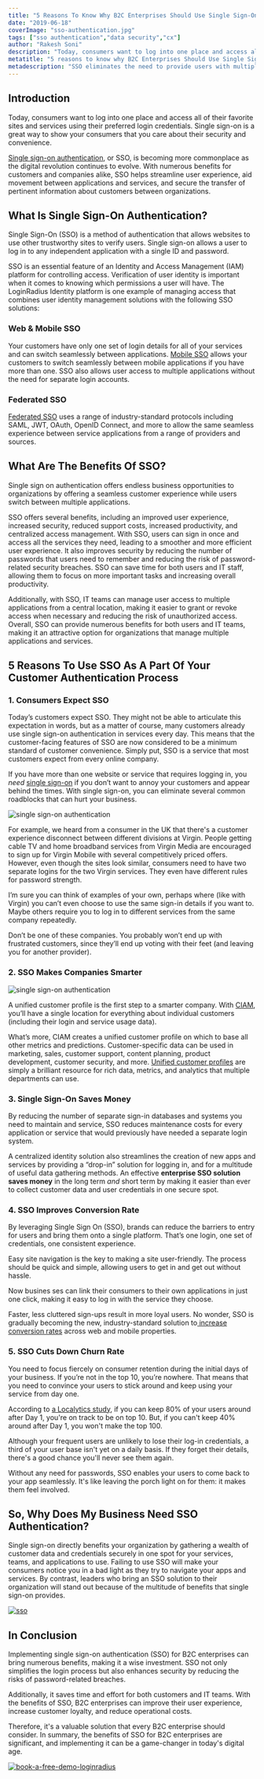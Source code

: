 ```yaml
---
title: "5 Reasons To Know Why B2C Enterprises Should Use Single Sign-On"
date: "2019-06-18"
coverImage: "sso-authentication.jpg"
tags: ["sso authentication","data security","cx"]
author: "Rakesh Soni" 
description: "Today, consumers want to log into one place and access all of their favorite sites and services using their preferred login credentials. Single sign-on is a great way to show your consumers that you care about their security and convenience."
metatitle: "5 reasons to know why B2C Enterprises Should Use Single Sign-On"
metadescription: "SSO eliminates the need to provide users with multiple login credentials. Learn five reasons why  B2C enterprises should use single sign-on authentication."
---
```

## Introduction

Today, consumers want to log into one place and access all of their favorite sites and services using their preferred login credentials. Single sign-on is a great way to show your consumers that you care about their security and convenience.

[Single sign-on authentication](https://www.loginradius.com/single-sign-on/), or SSO, is becoming more commonplace as the digital revolution continues to evolve. With numerous benefits for customers and companies alike, SSO helps streamline user experience, aid movement between applications and services, and secure the transfer of pertinent information about customers between organizations.

## What Is Single Sign-On Authentication?

Single Sign-On (SSO)  is a method of authentication that allows websites to use other trustworthy sites to verify users. Single sign-on allows a user to log in to any independent application with a single ID and password. 

SSO is an essential feature of an Identity and Access Management (IAM) platform for controlling access. Verification of user identity is important when it comes to knowing which permissions a user will have. The LoginRadius Identity platform is one example of managing access that combines user identity management solutions with the following SSO solutions:

### Web & Mobile SSO

Your customers have only one set of login details for all of your services and can switch seamlessly between applications. [Mobile SSO](https://www.loginradius.com/web-and-mobile-sso/) allows your customers to switch seamlessly between mobile applications if you have more than one. SSO also allows user access to multiple applications without the need for separate login accounts.

### Federated SSO

[Federated SSO](https://www.loginradius.com/federated-sso/) uses a range of industry-standard protocols including SAML, JWT, OAuth, OpenID Connect, and more to allow the same seamless experience between service applications from a range of providers and sources.

## What Are The Benefits Of SSO?

Single sign on authentication offers endless business opportunities to organizations by offering a seamless customer experience while users switch between multiple applications. 

SSO offers several benefits, including an improved user experience, increased security, reduced support costs, increased productivity, and centralized access management. With SSO, users can sign in once and access all the services they need, leading to a smoother and more efficient user experience. It also improves security by reducing the number of passwords that users need to remember and reducing the risk of password-related security breaches. SSO can save time for both users and IT staff, allowing them to focus on more important tasks and increasing overall productivity. 

Additionally, with SSO, IT teams can manage user access to multiple applications from a central location, making it easier to grant or revoke access when necessary and reducing the risk of unauthorized access. Overall, SSO can provide numerous benefits for both users and IT teams, making it an attractive option for organizations that manage multiple applications and services.

## 5 Reasons To Use SSO As A Part Of Your Customer Authentication Process

### 1. Consumers Expect SSO

Today’s customers expect SSO. They might not be able to articulate this expectation in words, but as a matter of course, many customers already use single sign-on authentication in services every day. This means that the customer-facing features of SSO are now considered to be a minimum standard of customer convenience. Simply put, SSO is a service that most customers expect from every online company.

If you have more than one website or service that requires logging in, you _need_ [single sign-on](https://www.loginradius.com/single-sign-on/) if you don’t want to annoy your customers and appear behind the times. With single sign-on, you can eliminate several common roadblocks that can hurt your business.

![single sign-on authentication](SSO-Blog-02.png)

For example, we heard from a consumer in the UK that there's a customer experience disconnect between different divisions at Virgin. People getting cable TV and home broadband services from Virgin Media are encouraged to sign up for Virgin Mobile with several competitively priced offers. However, even though the sites look similar, consumers need to have two separate logins for the two Virgin services. They even have different rules for password strength.

I’m sure you can think of examples of your own, perhaps where (like with Virgin) you can’t even choose to use the same sign-in details if you want to. Maybe others require you to log in to different services from the same company repeatedly.

Don’t be one of these companies. You probably won’t end up with frustrated customers, since they’ll end up voting with their feet (and leaving you for another provider).

### 2. SSO Makes Companies Smarter

![single sign-on authentication](SSO-Blog-03.png)

A unified customer profile is the first step to a smarter company. With [CIAM](https://www.loginradius.com/blog/identity/customer-identity-and-access-management/), you’ll have a single location for everything about individual customers (including their login and service usage data).

What’s more, CIAM creates a unified customer profile on which to base all other metrics and predictions. Customer-specific data can be used in marketing, sales, customer support, content planning, product development, customer security, and more. [Unified customer profiles](https://www.loginradius.com/blog/growth/improve-customer-experience-ecommerce/) are simply a brilliant resource for rich data, metrics, and analytics that multiple departments can use.

### 3. Single Sign-On Saves Money

By reducing the number of separate sign-in databases and systems you need to maintain and service, SSO reduces maintenance costs for every application or service that would previously have needed a separate login system.

A centralized identity solution also streamlines the creation of new apps and services by providing a “drop-in” solution for logging in, and for a multitude of useful data gathering methods. An effective **enterprise SSO solution saves money** in the long term _and_ short term by making it easier than ever to collect customer data and user credentials in one secure spot.

### 4. SSO Improves Conversion Rate

By leveraging Single Sign On (SSO), brands can reduce the barriers to entry for users and bring them onto a single platform. That’s one login, one set of credentials, one consistent experience.

Easy site navigation is the key to making a site user-friendly. The process should be quick and simple, allowing users to get in and get out without hassle. 

Now busines
ses can link their consumers to their own applications in just one click, making it easy to log in with the service they choose.

Faster, less cluttered sign-ups result in more loyal users. No wonder, SSO is gradually becoming the new, industry-standard solution to[ increase conversion rates](https://www.loginradius.com/blog/growth/9-facts-about-social-login-and-cro/) across web and mobile properties.

### 5. SSO Cuts Down Churn Rate

You need to focus fiercely on consumer retention during the initial days of your business. If you’re not in the top 10, you’re nowhere. That means that you need to convince your users to stick around and keep using your service from day one. 

According to [a Localytics study](https://andrewchen.com/new-data-shows-why-losing-80-of-your-mobile-users-is-normal-and-that-the-best-apps-do-much-better/), if you can keep 80% of your users around after Day 1, you're on track to be on top 10. But, if you can't keep 40% around after Day 1, you won't make the top 100. 

Although your frequent users are unlikely to lose their log-in credentials, a third of your user base isn't yet on a daily basis. If they forget their details, there's a good chance you'll never see them again.

Without any need for passwords, SSO enables your users to come back to your app seamlessly. It's like leaving the porch light on for them: it makes them feel involved.

## So, Why Does My Business Need SSO Authentication?

Single sign-on directly benefits your organization by gathering a wealth of customer data and credentials securely in one spot for your services, teams, and applications to use. Failing to use SSO will make your consumers notice you in a bad light as they try to navigate your apps and services. By contrast, leaders who bring an SSO solution to their organization will stand out because of the multitude of benefits that single sign-on provides.

[![sso](sso.png)](https://www.loginradius.com/resource/loginradius-single-sign-on/)

## In Conclusion

Implementing single sign-on authentication (SSO) for B2C enterprises can bring numerous benefits, making it a wise investment. SSO not only simplifies the login process but also enhances security by reducing the risks of password-related breaches. 

Additionally, it saves time and effort for both customers and IT teams. With the benefits of SSO, B2C enterprises can improve their user experience, increase customer loyalty, and reduce operational costs. 

Therefore, it's a valuable solution that every B2C enterprise should consider. In summary, the benefits of SSO for B2C enterprises are significant, and implementing it can be a game-changer in today's digital age.

[![book-a-free-demo-loginradius](../../assets/book-a-demo-loginradius.png)](https://www.loginradius.com/contact-us?utm_source=blog&utm_medium=web&utm_campaign=enterprise-single-sign-on-authentication)
